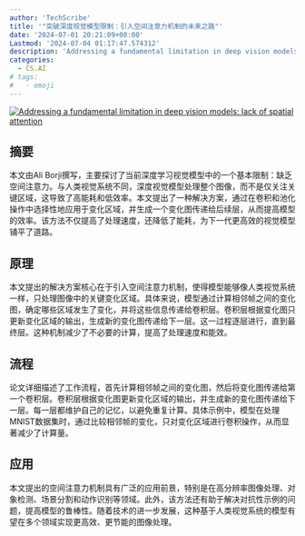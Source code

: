 ```yaml
---
author: 'TechScribe'
title: '"突破深度视觉模型限制：引入空间注意力机制的未来之路"'
date: '2024-07-01 20:21:09+00:00'
Lastmod: '2024-07-04 01:17:47.574312'
description: 'Addressing a fundamental limitation in deep vision models: lack of spatial attention'
categories:
  - CS.AI
# tags:
#   - emoji
---
```


[![Addressing a fundamental limitation in deep vision models: lack of spatial attention](https://arxiv-research-1301205113.cos.ap-guangzhou.myqcloud.com/images/2407.01782v1.pdf_0.jpg)](https://arxiv.org/abs/2407.01782v1)

## 摘要

本文由Ali Borji撰写，主要探讨了当前深度学习视觉模型中的一个基本限制：缺乏空间注意力。与人类视觉系统不同，深度视觉模型处理整个图像，而不是仅关注关键区域，这导致了高能耗和低效率。本文提出了一种解决方案，通过在卷积和池化操作中选择性地应用于变化区域，并生成一个变化图传递给后续层，从而提高模型的效率。该方法不仅提高了处理速度，还降低了能耗，为下一代更高效的视觉模型铺平了道路。<!--more-->

## 原理

本文提出的解决方案核心在于引入空间注意力机制，使得模型能够像人类视觉系统一样，只处理图像中的关键变化区域。具体来说，模型通过计算相邻帧之间的变化图，确定哪些区域发生了变化，并将这些信息传递给卷积层。卷积层根据变化图只更新变化区域的输出，生成新的变化图传递给下一层。这一过程逐层进行，直到最终层。这种机制减少了不必要的计算，提高了处理速度和能效。

## 流程

论文详细描述了工作流程，首先计算相邻帧之间的变化图，然后将变化图传递给第一个卷积层。卷积层根据变化图更新变化区域的输出，并生成新的变化图传递给下一层。每一层都维护自己的记忆，以避免重复计算。具体示例中，模型在处理MNIST数据集时，通过比较相邻帧的变化，只对变化区域进行卷积操作，从而显著减少了计算量。

## 应用

本文提出的空间注意力机制具有广泛的应用前景，特别是在高分辨率图像处理、对象检测、场景分割和动作识别等领域。此外，该方法还有助于解决对抗性示例的问题，提高模型的鲁棒性。随着技术的进一步发展，这种基于人类视觉系统的模型有望在多个领域实现更高效、更节能的图像处理。